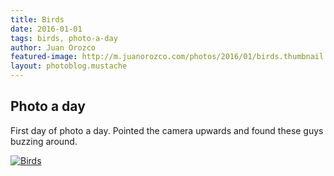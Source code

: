 ```yaml
---
title: Birds
date: 2016-01-01
tags: birds, photo-a-day
author: Juan Orozco
featured-image: http://m.juanorozco.com/photos/2016/01/birds.thumbnail.JPG
layout: photoblog.mustache
---
```


## Photo a day

First day of photo a day. Pointed the camera upwards and found these guys buzzing around.

<!-- more -->

[![Birds](http://m.juanorozco.com/photos/2016/01/birds.medium.JPG)](http://m.juanorozco.com/photos/2016/01/birds.large.JPG)
